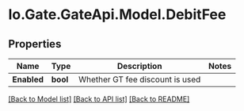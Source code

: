 
# Io.Gate.GateApi.Model.DebitFee

## Properties

Name | Type | Description | Notes
------------ | ------------- | ------------- | -------------
**Enabled** | **bool** | Whether GT fee discount is used | 

[[Back to Model list]](../README.md#documentation-for-models)
[[Back to API list]](../README.md#documentation-for-api-endpoints)
[[Back to README]](../README.md)

